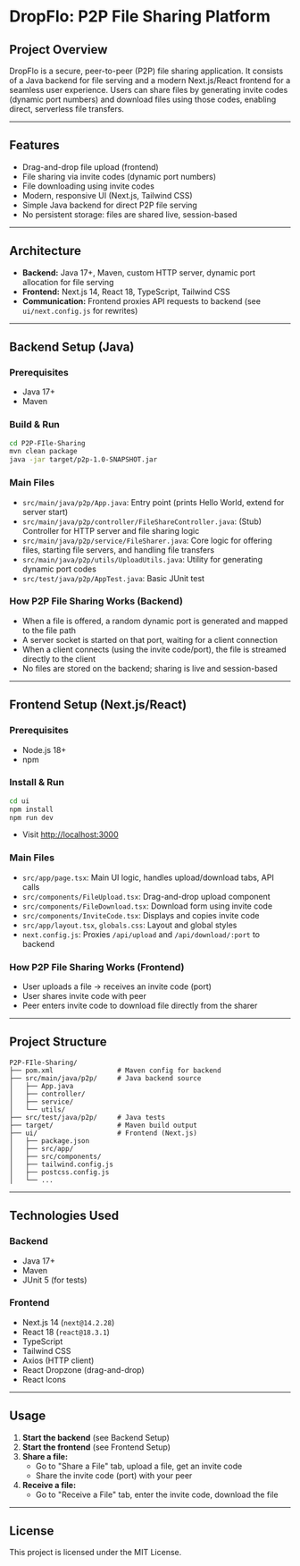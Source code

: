 # DropFlo: P2P File Sharing Platform

## Project Overview
DropFlo is a secure, peer-to-peer (P2P) file sharing application. It consists of a Java backend for file serving and a modern Next.js/React frontend for a seamless user experience. Users can share files by generating invite codes (dynamic port numbers) and download files using those codes, enabling direct, serverless file transfers.

---

## Features
- Drag-and-drop file upload (frontend)
- File sharing via invite codes (dynamic port numbers)
- File downloading using invite codes
- Modern, responsive UI (Next.js, Tailwind CSS)
- Simple Java backend for direct P2P file serving
- No persistent storage: files are shared live, session-based

---

## Architecture
- **Backend:** Java 17+, Maven, custom HTTP server, dynamic port allocation for file serving
- **Frontend:** Next.js 14, React 18, TypeScript, Tailwind CSS
- **Communication:** Frontend proxies API requests to backend (see `ui/next.config.js` for rewrites)

---

## Backend Setup (Java)
### Prerequisites
- Java 17+
- Maven

### Build & Run
```bash
cd P2P-FIle-Sharing
mvn clean package
java -jar target/p2p-1.0-SNAPSHOT.jar
```

### Main Files
- `src/main/java/p2p/App.java`: Entry point (prints Hello World, extend for server start)
- `src/main/java/p2p/controller/FileShareController.java`: (Stub) Controller for HTTP server and file sharing logic
- `src/main/java/p2p/service/FileSharer.java`: Core logic for offering files, starting file servers, and handling file transfers
- `src/main/java/p2p/utils/UploadUtils.java`: Utility for generating dynamic port codes
- `src/test/java/p2p/AppTest.java`: Basic JUnit test

### How P2P File Sharing Works (Backend)
- When a file is offered, a random dynamic port is generated and mapped to the file path
- A server socket is started on that port, waiting for a client connection
- When a client connects (using the invite code/port), the file is streamed directly to the client
- No files are stored on the backend; sharing is live and session-based

---

## Frontend Setup (Next.js/React)
### Prerequisites
- Node.js 18+
- npm

### Install & Run
```bash
cd ui
npm install
npm run dev
```
- Visit [http://localhost:3000](http://localhost:3000)

### Main Files
- `src/app/page.tsx`: Main UI logic, handles upload/download tabs, API calls
- `src/components/FileUpload.tsx`: Drag-and-drop upload component
- `src/components/FileDownload.tsx`: Download form using invite code
- `src/components/InviteCode.tsx`: Displays and copies invite code
- `src/app/layout.tsx`, `globals.css`: Layout and global styles
- `next.config.js`: Proxies `/api/upload` and `/api/download/:port` to backend

### How P2P File Sharing Works (Frontend)
- User uploads a file → receives an invite code (port)
- User shares invite code with peer
- Peer enters invite code to download file directly from the sharer

---

## Project Structure
```
P2P-FIle-Sharing/
├── pom.xml                # Maven config for backend
├── src/main/java/p2p/     # Java backend source
│   ├── App.java
│   ├── controller/
│   ├── service/
│   └── utils/
├── src/test/java/p2p/     # Java tests
├── target/                # Maven build output
├── ui/                    # Frontend (Next.js)
│   ├── package.json
│   ├── src/app/
│   ├── src/components/
│   ├── tailwind.config.js
│   ├── postcss.config.js
│   └── ...
```

---

## Technologies Used
### Backend
- Java 17+
- Maven
- JUnit 5 (for tests)

### Frontend
- Next.js 14 (`next@14.2.28`)
- React 18 (`react@18.3.1`)
- TypeScript
- Tailwind CSS
- Axios (HTTP client)
- React Dropzone (drag-and-drop)
- React Icons

---

## Usage
1. **Start the backend** (see Backend Setup)
2. **Start the frontend** (see Frontend Setup)
3. **Share a file:**
   - Go to "Share a File" tab, upload a file, get an invite code
   - Share the invite code (port) with your peer
4. **Receive a file:**
   - Go to "Receive a File" tab, enter the invite code, download the file

---

## License
This project is licensed under the MIT License. 